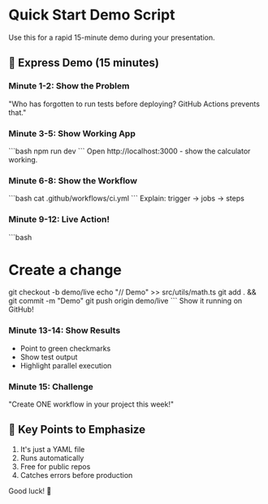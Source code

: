 # Quick Start Demo Script

Use this for a rapid 15-minute demo during your presentation.

## 🚀 Express Demo (15 minutes)

### Minute 1-2: Show the Problem
"Who has forgotten to run tests before deploying? GitHub Actions prevents that."

### Minute 3-5: Show Working App
\`\`\`bash
npm run dev
\`\`\`
Open http://localhost:3000 - show the calculator working.

### Minute 6-8: Show the Workflow
\`\`\`bash
cat .github/workflows/ci.yml
\`\`\`
Explain: trigger → jobs → steps

### Minute 9-12: Live Action!
\`\`\`bash
# Create a change
git checkout -b demo/live
echo "// Demo" >> src/utils/math.ts
git add . && git commit -m "Demo"
git push origin demo/live
\`\`\`
Show it running on GitHub!

### Minute 13-14: Show Results
- Point to green checkmarks
- Show test output
- Highlight parallel execution

### Minute 15: Challenge
"Create ONE workflow in your project this week!"

## 🎯 Key Points to Emphasize
1. It's just a YAML file
2. Runs automatically
3. Free for public repos
4. Catches errors before production

Good luck! 🚀
